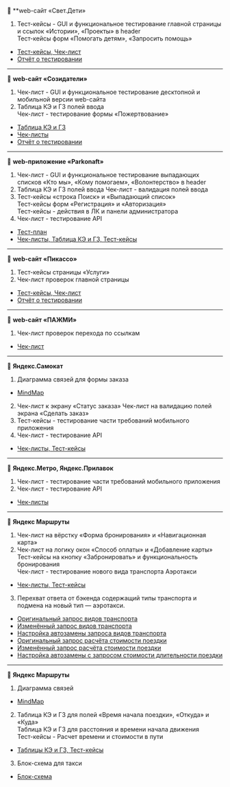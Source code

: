 📝 **web-сайт «Свет.Дети»
1. Тест-кейсы - GUI и функциональное тестирование главной страницы и ссылок «Истории», «Проекты» в header          
   Тест-кейсы форм «Помогать детям», «Запросить помощь»
* [Тест-кейсы, Чек-лист](https://docs.google.com/spreadsheets/d/1_kL3-9RdmICcW6BlYQSimyPVa2iRsANIyZ9ZR8aWPWE/edit?usp=sharing)
* [Отчёт о тестировании](https://docs.google.com/spreadsheets/d/1Ke1vbaiPRXkn3uxqTMeD6G6DmjTnuW7AGPKWJr5ZG34/edit?usp=sharing)
---
📝 **web-сайт «Созидатели»**
1. Чек-лист - GUI и функциональное тестирование десктопной и мобильной версии web-сайта
2. Таблица КЭ и ГЗ полей ввода                              
   Чек-лист - тестирование формы «Пожертвование»
* [Таблица КЭ и ГЗ](https://docs.google.com/spreadsheets/d/1PZ0vQBJLO-XM-QUXyDQQKtdofJ-KRhE7fS2gAY4AI6s/edit?usp=sharing)
* [Чек-листы](https://docs.google.com/spreadsheets/d/13TbjaDvSkyZp5zgLqvj9g_I2fE_v2TamNEoqcH7X0BY/edit?usp=sharing)
* [Отчёт о тестировании](https://docs.google.com/spreadsheets/d/1m3osWoH_niLmH9MkkC_QjIUtqBAHO8sZKZohr-ijUnI/edit?usp=sharing)
---
📝 **web-приложение «Parkonaft»**
1. Чек-лист - GUI и функциональное тестирование выпадающих списков «Кто мы», «Кому помогаем», «Волонтерство» в header
2. Таблица КЭ и ГЗ полей ввода
   Чек-лист - валидация полей ввода
3. Тест-кейсы «строка Поиск» и «Выпадающий список»           
   Тест-кейсы форм «Регистрация» и «Авторизация»             
   Тест-кейсы - действия в ЛК и панели администратора        
4. Чек-лист - тестирование API
* [Тест-план](https://docs.google.com/document/d/1kbA7BzMfmglXe1IX-4osHwVF3OzgMu01viCAtiPVVFc/edit?usp=sharing)
* [Чек-листы, Таблица КЭ и ГЗ, Тест-кейсы](https://docs.google.com/spreadsheets/d/1RqPUE__KG6dokFNRL8QPAqrk0wtY-2-oxGOQyRY3JTo/edit?usp=sharing)
---
📝 **web-сайт «Пикассо»**
1. Тест-кейсы страницы «Услуги»
2. Чек-лист проверок главной страницы
* [Тест-кейсы, Чек-лист](https://docs.google.com/spreadsheets/d/16ywdSlseHVI4CnUWKKd_e_g0nc7ZjYgEtcPG2efLUB8/edit?usp=sharing)
* [Отчёт о тестировании](https://docs.google.com/spreadsheets/d/1ej5l6YGl7YXCXK8A5n5G7WlGQBCGkLNOwRMR3NGbuKc/edit?usp=sharing)
---
📝 **web-сайт «ПАЖМИ»**
1. Чек-лист проверок перехода по ссылкам
* [Чек-лист](https://docs.google.com/spreadsheets/d/16nxNqkOnwvEbd4REwRW8dYdxjyJRaDdcoj4V9JH_tuM/edit?usp=sharing)
---
📝 **Яндекс.Самокат**
1. Диаграмма связей для формы заказа
* [MindMap](https://drive.google.com/file/d/1MXDI8CHxWZrl013QzlqnF2SljHaazwzt/view?usp=sharing)

2. Чек-лист к экрану «Статус заказа»
   Чек-лист на валидацию полей экрана «Сделать заказ»
3. Тест-кейсы - тестирование части требований мобильного приложения
4. Чек-лист - тестирование API
* [Чек-листы, Тест-кейсы](https://docs.google.com/spreadsheets/d/1W0DxbkRpmVr9uqTUABVC2msxG3FTuZr2D6kCZMySatk/edit?usp=sharing)
---
📝 **Яндекс.Метро, Яндекс.Прилавок**
1. Чек-лист - тестирование части требований мобильного приложения
2. Чек-лист - тестирование API
* [Чек-листы](https://docs.google.com/spreadsheets/d/1B4Xb67b6q7bEKxvJepr85i3hF7dDm4rYBoNVVSmH0OE/edit?usp=sharing)
---
📝 **Яндекс Маршруты**
1. Чек-лист на вёрстку «Форма бронирования» и «Навигационная карта»                           
2. Чек-лист на логику окон «Способ оплаты» и «Добавление карты»                               
   Тест-кейсы на кнопку «Забронировать» и функциональность бронирования                       
   Чек-лист - тестирование нового вида транспорта Аэротакси
* [Чек-листы, Тест-кейсы](https://docs.google.com/spreadsheets/d/1S1aHiuUhtnkox5wILGWq1cweyXXyGsxAZBe23W1ntYU/edit?gid=899462569#gid=899462569)
  
3. Перехват ответа от бэкенда содержащий типы транспорта и подмена на новый тип — аэротакси.
* [Оригинальный запрос видов транспорта](https://drive.google.com/file/d/1O--ZoNGzF5rCqeWqmXjt9dLM4s9Mxgcv/view?usp=sharing)
* [Изменённый запрос видов транспорта](https://drive.google.com/file/d/1PsVZFuKK9q5tYKASXYdT4CsC8Q80mYyL/view?usp=sharing)
* [Настройка автозамены запроса видов транспорта](https://drive.google.com/file/d/1MeiZWo20Y8PfBUc2d3Hysdz5cy4oDeI2/view?usp=sharing)
* [Оригинальный запрос расчёта стоимости поездки](https://drive.google.com/file/d/1mDqqxw8Wts7ekC3tKDaZ_X4pl95edRoR/view?usp=sharing)
* [Изменённый запрос расчёта стоимости поездки](https://drive.google.com/file/d/1UGt8pkUA_3GddXzie_VbR7acCQGTS_M5/view?usp=sharing)
* [Настройка автозамены с запросом стоимости длительности поездки](https://drive.google.com/file/d/1bDcWjngBVN-SnlomuJQGwdt5mn3dRpLq/view?usp=sharing) 
---
📝 **Яндекс Маршруты**
1. Диаграмма связей
* [MindMap](https://drive.google.com/file/d/1VmnJP9jyDfWRQwXWjocCv6ZBtmencj2l/view?usp=sharing)
  
2. Таблица КЭ и ГЗ для полей «Время начала поездки», «Откуда» и «Куда»                         
   Таблица КЭ и ГЗ для расстояния и времени начала движения                                    
   Тест-кейсы - Расчет времени и стоимости в пути
* [Таблицы КЭ и ГЗ, Тест-кейсы](https://docs.google.com/spreadsheets/d/1lCvumBof7QVomFtUPYevzFPq-7PLK5loHpTOz32hFjg/edit?gid=2010888140#gid=2010888140)
  
3. Блок-схема для такси
* [Блок-схема](https://drive.google.com/file/d/1hrxVU6KIK7BqacjOix6ZnualrXKpfvIg/view?usp=sharing)
